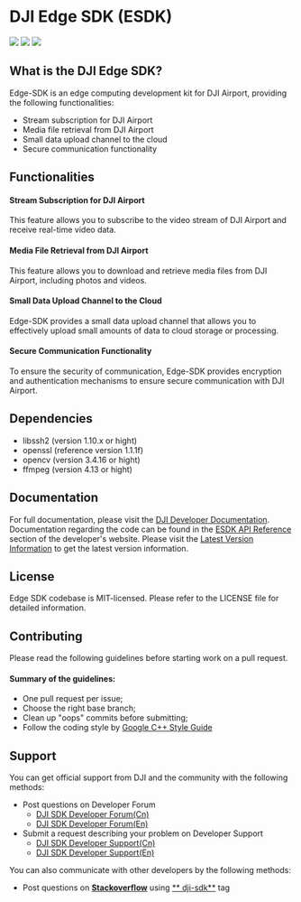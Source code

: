 # DJI Edge SDK (ESDK)

![](https://img.shields.io/badge/version-V1.0.0-yellow.svg)
![](https://img.shields.io/badge/platform-linux_.svg)
![](https://img.shields.io/badge/license-MIT-blue.svg)

## What is the DJI Edge SDK?

Edge-SDK is an edge computing development kit for DJI Airport, providing the following functionalities:

* Stream subscription for DJI Airport
* Media file retrieval from DJI Airport
* Small data upload channel to the cloud
* Secure communication functionality

## Functionalities
#### Stream Subscription for DJI Airport
This feature allows you to subscribe to the video stream of DJI Airport and receive real-time video data.

#### Media File Retrieval from DJI Airport
This feature allows you to download and retrieve media files from DJI Airport, including photos and videos.

#### Small Data Upload Channel to the Cloud
Edge-SDK provides a small data upload channel that allows you to effectively upload small amounts of data to cloud storage or processing.

#### Secure Communication Functionality
To ensure the security of communication, Edge-SDK provides encryption and authentication mechanisms to ensure secure communication with DJI Airport.

## Dependencies
* libssh2 (version 1.10.x or hight)
* openssl (reference version 1.1.1f)
* opencv (version 3.4.16 or hight)
* ffmpeg (version 4.13 or hight)

## Documentation

For full documentation, please visit
the [DJI Developer Documentation](https://developer.dji.com/doc/edge-sdk-tutorial/en/). Documentation
regarding the code can be found in the [ESDK API Reference](https://developer.dji.com/doc/edge-sdk-api-reference/en/)
section of the developer's website. Please visit
the [Latest Version Information](https://developer.dji.com/doc/edge-sdk-tutorial/en/)
to get the latest version information.

## License

Edge SDK codebase is MIT-licensed. Please refer to the LICENSE file for detailed information.

## Contributing

Please read the following guidelines before starting work on a pull request.

#### Summary of the guidelines:

* One pull request per issue;
* Choose the right base branch;
* Clean up "oops" commits before submitting;
* Follow the coding style by [Google C++ Style Guide](https://google.github.io/styleguide/cppguide.html)

## Support

You can get official support from DJI and the community with the following methods:

- Post questions on Developer Forum
    * [DJI SDK Developer Forum(Cn)](https://djisdksupport.zendesk.com/hc/zh-cn/community/topics)
    * [DJI SDK Developer Forum(En)](https://djisdksupport.zendesk.com/hc/en-us/community/topics)
- Submit a request describing your problem on Developer Support
    * [DJI SDK Developer Support(Cn)](https://djisdksupport.zendesk.com/hc/zh-cn/requests/new)
    * [DJI SDK Developer Support(En)](https://djisdksupport.zendesk.com/hc/en-us/requests/new)

You can also communicate with other developers by the following methods:

- Post questions on [**Stackoverflow**](http://stackoverflow.com) using [**
  dji-sdk**](http://stackoverflow.com/questions/tagged/dji-sdk) tag
